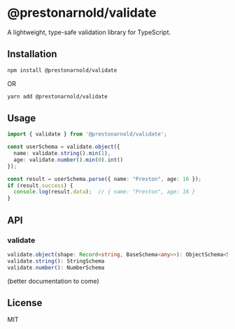 # @prestonarnold/validate

A lightweight, type-safe validation library for TypeScript.

## Installation

```bash
npm install @prestonarnold/validate
```
OR
```bash
yarn add @prestonarnold/validate
```

## Usage

```typescript
import { validate } from '@prestonarnold/validate';

const userSchema = validate.object({
  name: validate.string().min(1),
  age: validate.number().min(0).int()
});

const result = userSchema.parse({ name: "Preston", age: 16 });
if (result.success) {
  console.log(result.data);  // { name: "Preston", age: 16 }
}
```

## API

### validate

```typescript
validate.object(shape: Record<string, BaseSchema<any>>): ObjectSchema<Shape>
validate.string(): StringSchema
validate.number(): NumberSchema
```

(better documentation to come)

## License
MIT